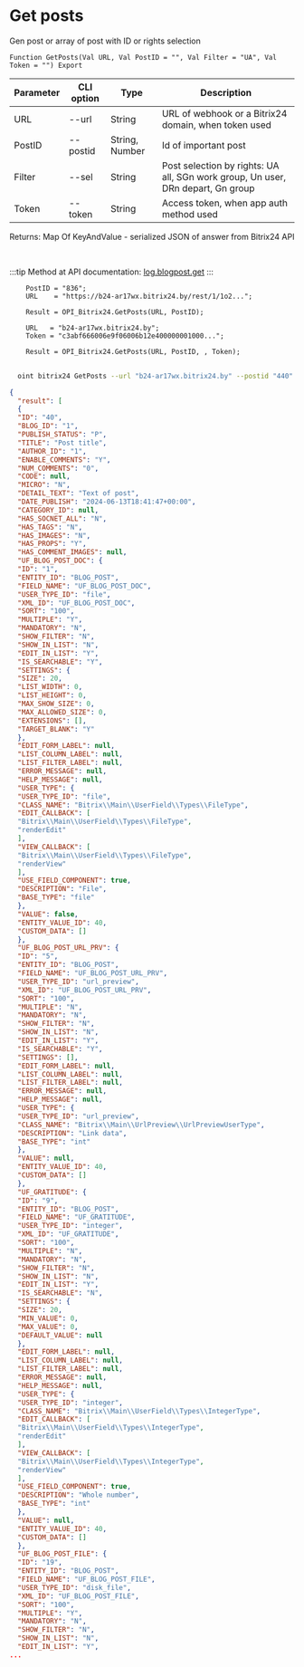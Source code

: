 ﻿---
sidebar_position: 5
---

# Get posts
 Gen post or array of post with ID or rights selection



`Function GetPosts(Val URL, Val PostID = "", Val Filter = "UA", Val Token = "") Export`

  | Parameter | CLI option | Type | Description |
  |-|-|-|-|
  | URL | --url | String | URL of webhook or a Bitrix24 domain, when token used |
  | PostID | --postid | String, Number | Id of important post |
  | Filter | --sel | String | Post selection by rights: UA all, SGn work group, Un user, DRn depart, Gn group |
  | Token | --token | String | Access token, when app auth method used |

  
  Returns:  Map Of KeyAndValue - serialized JSON of answer from Bitrix24 API

<br/>

:::tip
Method at API documentation: [log.blogpost.get](https://dev.1c-bitrix.ru/rest_help/log/log_blogpost_get.php)
:::
<br/>


```bsl title="Code example"
    PostID = "836";
    URL    = "https://b24-ar17wx.bitrix24.by/rest/1/1o2...";

    Result = OPI_Bitrix24.GetPosts(URL, PostID);

    URL   = "b24-ar17wx.bitrix24.by";
    Token = "c3abf666006e9f06006b12e400000001000...";

    Result = OPI_Bitrix24.GetPosts(URL, PostID, , Token);
```



```sh title="CLI command example"
    
  oint bitrix24 GetPosts --url "b24-ar17wx.bitrix24.by" --postid "440" --sel %sel% --token "fe3fa966006e9f06006b12e400000001000..."

```

```json title="Result"
{
  "result": [
  {
  "ID": "40",
  "BLOG_ID": "1",
  "PUBLISH_STATUS": "P",
  "TITLE": "Post title",
  "AUTHOR_ID": "1",
  "ENABLE_COMMENTS": "Y",
  "NUM_COMMENTS": "0",
  "CODE": null,
  "MICRO": "N",
  "DETAIL_TEXT": "Text of post",
  "DATE_PUBLISH": "2024-06-13T18:41:47+00:00",
  "CATEGORY_ID": null,
  "HAS_SOCNET_ALL": "N",
  "HAS_TAGS": "N",
  "HAS_IMAGES": "N",
  "HAS_PROPS": "Y",
  "HAS_COMMENT_IMAGES": null,
  "UF_BLOG_POST_DOC": {
  "ID": "1",
  "ENTITY_ID": "BLOG_POST",
  "FIELD_NAME": "UF_BLOG_POST_DOC",
  "USER_TYPE_ID": "file",
  "XML_ID": "UF_BLOG_POST_DOC",
  "SORT": "100",
  "MULTIPLE": "Y",
  "MANDATORY": "N",
  "SHOW_FILTER": "N",
  "SHOW_IN_LIST": "N",
  "EDIT_IN_LIST": "Y",
  "IS_SEARCHABLE": "Y",
  "SETTINGS": {
  "SIZE": 20,
  "LIST_WIDTH": 0,
  "LIST_HEIGHT": 0,
  "MAX_SHOW_SIZE": 0,
  "MAX_ALLOWED_SIZE": 0,
  "EXTENSIONS": [],
  "TARGET_BLANK": "Y"
  },
  "EDIT_FORM_LABEL": null,
  "LIST_COLUMN_LABEL": null,
  "LIST_FILTER_LABEL": null,
  "ERROR_MESSAGE": null,
  "HELP_MESSAGE": null,
  "USER_TYPE": {
  "USER_TYPE_ID": "file",
  "CLASS_NAME": "Bitrix\\Main\\UserField\\Types\\FileType",
  "EDIT_CALLBACK": [
  "Bitrix\\Main\\UserField\\Types\\FileType",
  "renderEdit"
  ],
  "VIEW_CALLBACK": [
  "Bitrix\\Main\\UserField\\Types\\FileType",
  "renderView"
  ],
  "USE_FIELD_COMPONENT": true,
  "DESCRIPTION": "File",
  "BASE_TYPE": "file"
  },
  "VALUE": false,
  "ENTITY_VALUE_ID": 40,
  "CUSTOM_DATA": []
  },
  "UF_BLOG_POST_URL_PRV": {
  "ID": "5",
  "ENTITY_ID": "BLOG_POST",
  "FIELD_NAME": "UF_BLOG_POST_URL_PRV",
  "USER_TYPE_ID": "url_preview",
  "XML_ID": "UF_BLOG_POST_URL_PRV",
  "SORT": "100",
  "MULTIPLE": "N",
  "MANDATORY": "N",
  "SHOW_FILTER": "N",
  "SHOW_IN_LIST": "N",
  "EDIT_IN_LIST": "Y",
  "IS_SEARCHABLE": "Y",
  "SETTINGS": [],
  "EDIT_FORM_LABEL": null,
  "LIST_COLUMN_LABEL": null,
  "LIST_FILTER_LABEL": null,
  "ERROR_MESSAGE": null,
  "HELP_MESSAGE": null,
  "USER_TYPE": {
  "USER_TYPE_ID": "url_preview",
  "CLASS_NAME": "Bitrix\\Main\\UrlPreview\\UrlPreviewUserType",
  "DESCRIPTION": "Link data",
  "BASE_TYPE": "int"
  },
  "VALUE": null,
  "ENTITY_VALUE_ID": 40,
  "CUSTOM_DATA": []
  },
  "UF_GRATITUDE": {
  "ID": "9",
  "ENTITY_ID": "BLOG_POST",
  "FIELD_NAME": "UF_GRATITUDE",
  "USER_TYPE_ID": "integer",
  "XML_ID": "UF_GRATITUDE",
  "SORT": "100",
  "MULTIPLE": "N",
  "MANDATORY": "N",
  "SHOW_FILTER": "N",
  "SHOW_IN_LIST": "N",
  "EDIT_IN_LIST": "Y",
  "IS_SEARCHABLE": "N",
  "SETTINGS": {
  "SIZE": 20,
  "MIN_VALUE": 0,
  "MAX_VALUE": 0,
  "DEFAULT_VALUE": null
  },
  "EDIT_FORM_LABEL": null,
  "LIST_COLUMN_LABEL": null,
  "LIST_FILTER_LABEL": null,
  "ERROR_MESSAGE": null,
  "HELP_MESSAGE": null,
  "USER_TYPE": {
  "USER_TYPE_ID": "integer",
  "CLASS_NAME": "Bitrix\\Main\\UserField\\Types\\IntegerType",
  "EDIT_CALLBACK": [
  "Bitrix\\Main\\UserField\\Types\\IntegerType",
  "renderEdit"
  ],
  "VIEW_CALLBACK": [
  "Bitrix\\Main\\UserField\\Types\\IntegerType",
  "renderView"
  ],
  "USE_FIELD_COMPONENT": true,
  "DESCRIPTION": "Whole number",
  "BASE_TYPE": "int"
  },
  "VALUE": null,
  "ENTITY_VALUE_ID": 40,
  "CUSTOM_DATA": []
  },
  "UF_BLOG_POST_FILE": {
  "ID": "19",
  "ENTITY_ID": "BLOG_POST",
  "FIELD_NAME": "UF_BLOG_POST_FILE",
  "USER_TYPE_ID": "disk_file",
  "XML_ID": "UF_BLOG_POST_FILE",
  "SORT": "100",
  "MULTIPLE": "Y",
  "MANDATORY": "N",
  "SHOW_FILTER": "N",
  "SHOW_IN_LIST": "N",
  "EDIT_IN_LIST": "Y",
...
```
